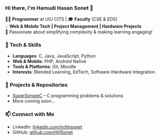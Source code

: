 ### Hi there, I'm Hamudi Hasan Sonet 👋  

👨‍💻 **Programmer** at UIU CITS | 🎓 **Faculty** (CSE & EDS)  
💡 **Web & Mobile Tech | Project Management | Hardware Projects**  
🚀 Passionate about simplifying complexity & making learning engaging!  

### 🔧 Tech & Skills  
- **Languages**: C, Java, JavaScript, Python  
- **Web & Mobile**: PHP, Android Native  
- **Tools & Platforms**: Git, Moodle
- **Interests**: Blended Learning, EdTech, Software-Hardware Integration  

### 📌 Projects & Repositories  
- [SuperSimpleC](https://github.com/HHSonet/SuperSimpleC) – C programming problems & solutions  
- More coming soon...  

### 📫 Connect with Me  
- LinkedIn: [linkedin.com/in/hhsonet](https://linkedin.com/in/hhsonet)  
- GitHub: [github.com/HHSonet](https://github.com/HHSonet)  

